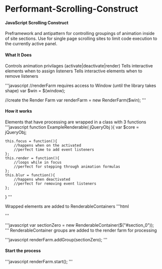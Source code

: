 Performant-Scrolling-Construct
==============================


#### JavaScript Scrolling Construct ####
Preframework and antipattern for controlling groupings of animation inside of site sections. Use for single page scrolling sites to limit code execution to the currently active panel.

#### What It Does ####
Controls animation privilages (activate|deactivate|render)
Tells interactive elements when to assign listeners
Tells interactive elements when to remove listeners

'''javascript
//renderFarm requires access to  Window (until the library takes shape)
var $win = $(window);

//create the Render Farm
var  renderFarm = new RenderFarm($win);
'''



#### How it works ####
Elements that have processing are wrapped in a class with 3 functions
'''javascript
function ExampleRenderable( jQueryObj ){
    var $core = jQueryObj;
    
    this.focus = function(){
        //happens when on the activated
        //perfect time to add event listeners
    };
    this.render = function(){
        //loops while in focus
        //perfect for stepping through animation formulas
    };
    this.blur = function(){
        //happens when deactivated
        //perfect for removing event listeners
    };
}
'''

Wrapped elements are added to RenderableContainers
'''html
<section class="renderable_container" id="section_0">
</section>
'''

'''javascript
var sectionZero = new RenderableContainer($("#section_0"));
'''
RenderableContainer groups are added to the render farm for processing

'''javascript
renderFarm.addGroup(sectionZero);
'''

#### Start the process ####
'''javascript
renderFarm.start();
'''



